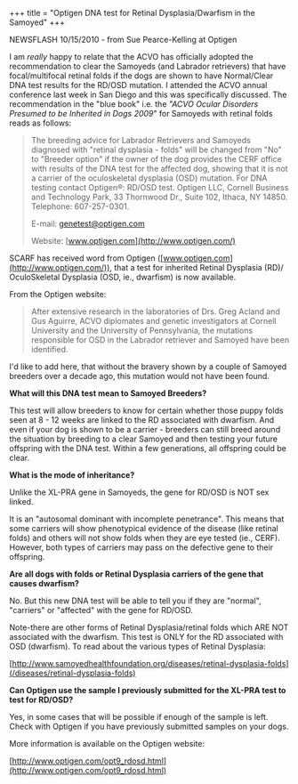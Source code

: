 +++
title = "Optigen DNA test for Retinal Dysplasia/Dwarfism in the Samoyed"
+++

NEWSFLASH 10/15/2010 - from Sue Pearce-Kelling at Optigen

I am *really* happy to relate that the ACVO has officially adopted the
recommendation to clear the Samoyeds (and Labrador retrievers) that have
focal/multifocal retinal folds if the dogs are shown to have
Normal/Clear DNA test results for the RD/OSD mutation. I attended the
ACVO annual conference last week in San Diego and this was specifically
discussed. The recommendation in the "blue book" i.e. the *"ACVO
Ocular Disorders Presumed to be Inherited in Dogs 2009*" for Samoyeds
with retinal folds reads as follows:

> The breeding advice for Labrador Retrievers and Samoyeds diagnosed
> with "retinal dysplasia - folds" will be changed from "No" to
> "Breeder option" if the owner of the dog provides the CERF office with
> results of the DNA test for the affected dog, showing that it is not a
> carrier of the oculoskeletal dysplasia (OSD) mutation. For DNA testing
> contact Optigen®: RD/OSD test. Optigen LLC, Cornell Business and
> Technology Park, 33 Thornwood Dr., Suite 102, Ithaca, NY 14850.
> Telephone: 607-257-0301.
> 
> E-mail: [genetest@optigen.com](mailto:genetest@optigen.com)
> 
> Website: [www.optigen.com](http://www.optigen.com/)


SCARF has received word from Optigen
([www.optigen.com](http://www.optigen.com/)), that a test for inherited
Retinal Dysplasia (RD)/ OculoSkeletal Dysplasia (OSD, ie., dwarfism) is
now available.

From the Optigen website:

> After extensive research in the
> laboratories of Drs. Greg Acland and Gus Aguirre, ACVO diplomates and
> genetic investigators at Cornell University and the University of
> Pennsylvania, the mutations responsible for OSD in the Labrador
> retriever and Samoyed have been identified.

I'd like to add here, that without the bravery shown by a couple of
Samoyed breeders over a decade ago, this mutation would not have been
found.

**What will this DNA test mean to Samoyed Breeders?**

This test will allow breeders to know for certain whether those puppy
folds seen at 8 - 12 weeks are linked to the RD associated with
dwarfism.  And even if your dog is shown to be a carrier - breeders can
still breed around the situation by breeding to a clear Samoyed and then
testing your future offspring with the DNA test. Within a few
generations, all offspring could be clear.

**What is the mode of inheritance?**

Unlike the XL-PRA gene in Samoyeds, the gene for RD/OSD is NOT sex linked.

It is an "autosomal dominant with incomplete penetrance". This means
that some carriers will show phenotypical evidence of the disease (like
retinal folds) and others will not show folds when they are eye tested
(ie., CERF). However, both types of carriers may pass on the defective
gene to their offspring.

**Are all dogs with folds or Retinal Dysplasia carriers of the gene that causes dwarfism?**

No. But this new DNA test will be able to tell you if they are
"normal", "carriers" or "affected" with the gene for RD/OSD.

Note-there are other forms of Retinal Dysplasia/retinal folds which ARE
NOT associated with the dwarfism. This test is ONLY for the RD
associated with OSD (dwarfism). To read about the various types of
Retinal Dysplasia:

[http://www.samoyedhealthfoundation.org/diseases/retinal-dysplasia-folds](/diseases/retinal-dysplasia-folds)

**Can Optigen use the sample I previously submitted for the XL-PRA test to test for RD/OSD?**

Yes, in some cases that will be possible if enough of the sample is
left. Check with Optigen if you have previously submitted samples on
your dogs.

More information is available on the Optigen website:

[http://www.optigen.com/opt9_rdosd.html](http://www.optigen.com/opt9_rdosd.html)
